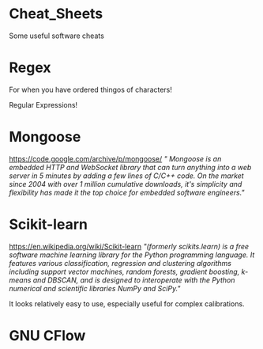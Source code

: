 # Cheat_Sheets
Some useful software cheats

# Regex
For when you have ordered thingos of characters!

Regular Expressions!

# Mongoose
https://code.google.com/archive/p/mongoose/
*" Mongoose is an embedded HTTP and WebSocket library that can turn anything into a web server in 5 minutes by adding a few lines of C/C++ code. On the market since 2004 with over 1 million cumulative downloads, it's simplicity and flexibility has made it the top choice for embedded software engineers."*

# Scikit-learn

https://en.wikipedia.org/wiki/Scikit-learn
*"(formerly scikits.learn) is a free software machine learning library for the Python programming language. It features various classification, regression and clustering algorithms including support vector machines, random forests, gradient boosting, k-means and DBSCAN, and is designed to interoperate with the Python numerical and scientific libraries NumPy and SciPy."*

It looks relatively easy to use, especially useful for complex calibrations.

# GNU CFlow

